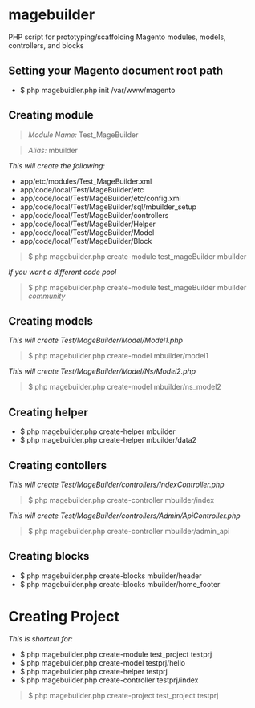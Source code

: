 magebuilder
===========

PHP script for prototyping/scaffolding Magento modules, models, controllers, and blocks

Setting your Magento document root path
---
- $ php magebuidler.php init /var/www/magento


Creating module
---
> *Module Name:* Test_MageBuilder

> *Alias:* mbuilder

*This will create the following:*
- app/etc/modules/Test_MageBuilder.xml
- app/code/local/Test/MageBuilder/etc
- app/code/local/Test/MageBuilder/etc/config.xml
- app/code/local/Test/MageBuilder/sql/mbuilder_setup
- app/code/local/Test/MageBuilder/controllers
- app/code/local/Test/MageBuilder/Helper
- app/code/local/Test/MageBuilder/Model
- app/code/local/Test/MageBuilder/Block

>$ php magebuilder.php create-module test_mageBuilder mbuilder

*If you want a different code pool*

>$ php magebuilder.php create-module test_mageBuilder mbuilder *community*


Creating models
---

*This will create Test/MageBuilder/Model/Model1.php*

> $ php magebuilder.php create-model mbuilder/model1

*This will create Test/MageBuilder/Model/Ns/Model2.php*

> $ php magebuilder.php create-model mbuilder/ns_model2

Creating helper
---
- $ php magebuilder.php create-helper mbuilder
- $ php magebuilder.php create-helper mbuilder/data2

Creating contollers
---

*This will create Test/MageBuilder/controllers/IndexController.php*

> $ php magebuilder.php create-controller mbuilder/index

*This will create Test/MageBuilder/controllers/Admin/ApiController.php*

> $ php magebuilder.php create-controller mbuilder/admin_api

Creating blocks
---
- $ php magebuilder.php create-blocks mbuilder/header
- $ php magebuilder.php create-blocks mbuilder/home_footer


Creating Project
====
*This is shortcut for:*
- $ php magebuilder.php create-module test_project testprj
- $ php magebuilder.php create-model testprj/hello
- $ php magebuilder.php create-helper testprj
- $ php magebuilder.php create-controller testprj/index

> $ php magebuilder.php create-project test_project testprj
